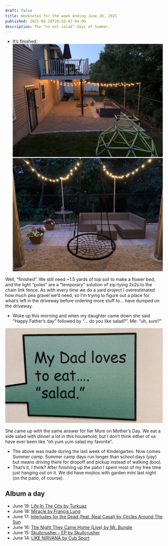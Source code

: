 ```yaml
---
draft: false
title: Weeknotes for the week ending June 20, 2021
published: 2021-06-20T20:50:47-04:00
description: The "no not salad" days of Summer.
---
```


- It’s finished:
![Full photo of the patio in our backyard at night.](../images/2021//patio-far.jpeg)
![Close up photo of the patio in our backyard at night.](../images/2021//patio-close.jpeg)

Well, “finished”. We still need ~1.5 yards of top soil to make a flower bed, and the light “poles” are a “temporary” solution of zip-tying 2x2s to the chain link fence. As with every time we do a yard project I overestimated how much pea gravel we‘d need, so I‘m trying to figure out a place for what‘s left in the driveway before ordering more stuff to... have dumped on the driveway.

- Woke up this morning and when my daughter came down she said “Happy Father’s day” followed by “... do you like salad?”. Me: “uh, sure?”

![My Dad loves to eat... "salad"](../images/2021//salad-days.jpeg)

She came up with the same answer for her Mom on Mother’s Day. We eat a side salad with dinner a lot in this household, but I don’t think either of us have ever been like “oh yum yum salad my favorite”.

- The above was made during the last week of Kindergarten. Now comes Summer camp. Summer camp days run longer than school days (yay) but means driving there for dropoff and pickup instead of walking (boo).
- That’s it, I think? After finishing up the patio I spent most of my free time just hanging out on it. We did have mojitos with garden mint last night (on the patio, of course).

## Album a day

- June 19: [‎Life In The City by Turkuaz](https://music.apple.com/us/album/life-in-the-city/1427701366)
- June 18: [‎Miracle by Francis Lung](https://music.apple.com/us/album/miracle/1551218458)
- June 17: [‎Interludes for the Dead (feat. Neal Casal) by Circles Around The Sun](https://music.apple.com/us/album/interludes-for-the-dead-feat-neal-casal/1059916243)
- June 16: [‎The Night They Came Home (Live) by Mr. Bungle](https://music.apple.com/us/album/the-night-they-came-home-live/1560019387)
- June 15: [‎Skullcrusher - EP by Skullcrusher](https://music.apple.com/us/album/skullcrusher-ep/1507013986)
- June 14: [‎LIKE NIRVANA by Cub Sport](https://music.apple.com/us/album/like-nirvana/1498573424)